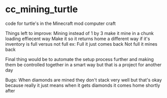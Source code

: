 # cc_mining_turtle
code for turtle's in the Minecraft mod computer craft

Things left to improve:
Mining instead of 1 by 3 make it mine in a chunk loading effiecent way
Make it so it returns home a different way if it's inventory is full versus not full
ex:
Full it just comes back
Not full it mines back

Final thing would be to automate the setup process further and making them be controlled together in a smart way but that is a project for another day

Bugs:
When diamonds are mined they don't stack very well but that's okay because really it just means when it gets diamonds it comes home shortly after
